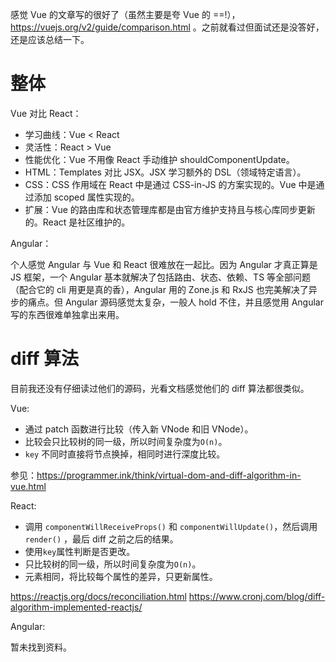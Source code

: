 感觉 Vue 的文章写的很好了（虽然主要是夸 Vue 的 ==!），<https://vuejs.org/v2/guide/comparison.html> 。之前就看过但面试还是没答好，还是应该总结一下。

# 整体

Vue 对比 React：

-   学习曲线：Vue < React
-   灵活性：React > Vue
-   性能优化：Vue 不用像 React 手动维护 shouldComponentUpdate。
-   HTML：Templates 对比 JSX。JSX 学习额外的 DSL（领域特定语言）。
-   CSS：CSS 作用域在 React 中是通过 CSS-in-JS 的方案实现的。Vue 中是通过添加 scoped 属性实现的。
-   扩展：Vue 的路由库和状态管理库都是由官方维护支持且与核心库同步更新的。React 是社区维护的。

Angular：

个人感觉 Angular 与 Vue 和 React 很难放在一起比。因为 Angular 才真正算是 JS 框架，一个 Angular 基本就解决了包括路由、状态、依赖、TS 等全部问题（配合它的 cli 用更是真的香），Angular 用的 Zone.js 和 RxJS 也完美解决了异步的痛点。但 Angular 源码感觉太复杂，一般人 hold 不住，并且感觉用 Angular 写的东西很难单独拿出来用。

# diff 算法

目前我还没有仔细读过他们的源码，光看文档感觉他们的 diff 算法都很类似。

Vue:

-   通过 patch 函数进行比较（传入新 VNode 和旧 VNode）。
-   比较会只比较树的同一级，所以时间复杂度为`O(n)`。
-   `key` 不同时直接将节点换掉，相同时进行深度比较。

参见：<https://programmer.ink/think/virtual-dom-and-diff-algorithm-in-vue.html>

React:

-   调用 `componentWillReceiveProps()` 和 `componentWillUpdate()`，然后调用 `render()` ，最后 diff 之前之后的结果。
-   使用`key`属性判断是否更改。
-   只比较树的同一级，所以时间复杂度为`O(n)`。
-   元素相同，将比较每个属性的差异，只更新属性。

<https://reactjs.org/docs/reconciliation.html>
<https://www.cronj.com/blog/diff-algorithm-implemented-reactjs/>

Angular:

暂未找到资料。
